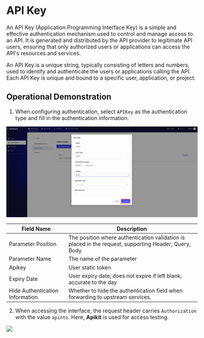 # API Key

An API Key (Application Programming Interface Key) is a simple and effective authentication mechanism used to control and manage access to an API. It is generated and distributed by the API provider to legitimate API users, ensuring that only authorized users or applications can access the API's resources and services.

An API Key is a unique string, typically consisting of letters and numbers, used to identify and authenticate the users or applications calling the API. Each API Key is unique and bound to a specific user, application, or project.

## **Operational Demonstration**

1. When configuring authentication, select `APIKey` as the authentication type and fill in the authentication information.

![](images/2024-09-11/123de9badfec4e6a45185bd0fdf66b8e3e096f380f2391129808d76bc2869814.png)  

| Field Name       | Description                                      |
| ---------------- | ------------------------------------------------ |
| Parameter Position | The position where authentication validation is placed in the request, supporting Header, Query, Body |
| Parameter Name   | The name of the parameter                        |
| Apikey           | User static token                                |
| Expiry Date      | User expiry date, does not expire if left blank, accurate to the day |
| Hide Authentication Information | Whether to hide the authentication field when forwarding to upstream services. |

2. When accessing the interface, the request header carries `Authorization` with the value `apinto`. Here, **Apikit** is used for access testing.

![](http://data.eolinker.com/course/b4h2qgQ8c7f309a795ff56b2f275627e9cc8ab7417b6524.png)